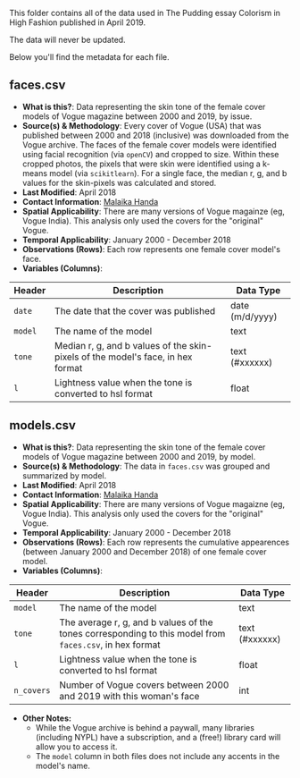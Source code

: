 This folder contains all of the data used in The Pudding essay Colorism in High Fashion published in April 2019.

The data will never be updated.

Below you'll find the metadata for each file.

## faces.csv

-   **What is this?**: Data representing the skin tone of the female cover models of Vogue magazine between 2000 and 2019, by issue.
-   **Source(s) & Methodology**: Every cover of Vogue (USA) that was published between 2000 and 2018 (inclusive) was downloaded from the Vogue archive. The faces of the female cover models were identified using facial recognition (via `openCV`) and cropped to size. Within these cropped photos, the pixels that were skin were identified using a k-means model (via `scikitlearn`). For a single face, the median r, g, and b values for the skin-pixels was calculated and stored.
-   **Last Modified**: April 2018
-   **Contact Information**: [Malaika Handa](mailto:handamalaika@gmail.com)
-   **Spatial Applicability**: There are many versions of Vogue magainze (eg, Vogue India). This analysis only used the covers for the "original" Vogue.
-   **Temporal Applicability**: January 2000 - December 2018
-   **Observations (Rows)**: Each row represents one female cover model's face.
-   **Variables (Columns)**:

| Header | Description | Data Type |
| --- | --- | --- |
| `date` | The date that the cover was published | date (m/d/yyyy) |
| `model` | The name of the model | text |
| `tone` | Median r, g, and b values of the skin-pixels of the model's face, in hex format | text (#xxxxxx) |
| `l` | Lightness value when the tone is converted to hsl format | float |

## models.csv

-   **What is this?**: Data representing the skin tone of the female cover models of Vogue magazine between 2000 and 2019, by model.
-   **Source(s) & Methodology**: The data in `faces.csv` was grouped and summarized by model.
-   **Last Modified**: April 2018
-   **Contact Information**: [Malaika Handa](mailto:handamalaika@gmail.com)
-   **Spatial Applicability**: There are many versions of Vogue magaizne (eg, Vogue India). This analysis only used the covers for the "original" Vogue.
-   **Temporal Applicability**: January 2000 - December 2018
-   **Observations (Rows)**: Each row represents the cumulative appearences (between January 2000 and December 2018) of one female cover model.
-   **Variables (Columns)**:

| Header | Description | Data Type |
| --- | --- | --- |
| `model` | The name of the model | text |
| `tone` | The average r, g, and b values of the tones corresponding to this model from `faces.csv`, in hex format | text (#xxxxxx) |
| `l` | Lightness value when the tone is converted to hsl format | float |
| `n_covers` | Number of Vogue covers between 2000 and 2019 with this woman's face | int |

- **Other Notes:**
    - While the Vogue archive is behind a paywall, many libraries (including NYPL) have a subscription, and a (free!) library card will allow you to access it.
    - The `model` column in both files does not include any accents in the model's name.
